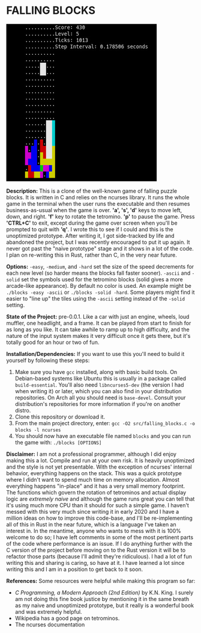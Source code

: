 # FALLING BLOCKS

![Gameplay Image](images/gameplay.jpg)

**Description:** This is a clone of the well-known game of falling puzzle blocks. It is written in C and relies on the ncurses library. It runs the whole game in the terminal when the user runs the executable and then resumes business-as-usual when the game is over. **'a', 's', 'd'** keys to move left, down, and right. **'f'** key to rotate the tetromino. **'p'** to pause the game. Press **'CTRL+C'** to exit, except during the game over screen when you'll be prompted to quit with **'q'**. I wrote this to see if I could and this is the unoptimized prototype. After writing it, I got side-tracked by life and abandoned the project, but I was recently encouraged to put it up again. It never got past the "naive prototype" stage and it shows in a lot of the code. I plan on re-writing this in Rust, rather than C, in the very near future.

**Options:** `-easy`, `-medium`, and `-hard` set the size of the speed decrements for each new level (so harder means the blocks fall faster sooner). `-ascii` and `-solid` set the symbols used for the tetromino blocks (solid gives a more arcade-like appearance). By default no color is used. An example might be `./blocks -easy -ascii` or `./blocks -solid -hard`. Some players might find it easier to "line up" the tiles using the `-ascii` setting instead of the `-solid` setting.

**State of the Project:** pre-0.0.1. Like a car with just an engine, wheels, loud muffler, one headlight, and a frame. It can be played from start to finish for as long as you like. It can take awhile to ramp up to high difficulty, and the nature of the input system makes it very difficult once it gets there, but it's totally good for an hour or two of fun.

**Installation/Dependencies:** If you want to use this you'll need to build it yourself by following these steps:
1. Make sure you have `gcc` installed, along with basic build tools. On Debian-based systems like Ubuntu this is usually in a package called `build-essential`. You'll also need `libncurses5-dev` (the version I had when writing it) or later, which you can also find in your distribution repositories. On Arch all you should need is `base-devel`. Consult your distribution's repositories for more information if you're on another distro.
2. Clone this repository or download it. 
3. From the main project directory, enter: `gcc -O2 src/falling_blocks.c -o blocks -l ncurses`
4. You should now have an executable file named `blocks` and you can run the game with: `./blocks [OPTIONS]`

**Disclaimer:** I am not a professional programmer, although I did enjoy making this a lot. Compile and run at your own risk. It is heavily unoptimized and the style is not yet presentable. With the exception of ncurses' internal behavior, everything happens on the stack. This was a quick prototype where I didn't want to spend much time on memory allocation. Almost everything happens "in-place" and it has a very small memory footprint. The functions which govern the rotation of tetrominos and actual display logic are *extremely naive* and although the game runs great you can tell that it's using much more CPU than it should for such a simple game. I haven't messed with this very much since writing it in early 2020 and I have a million ideas on how to improve this code-base, and I'll be re-implementing all of this in Rust in the near future, which is a language I've taken an interest in. In the meantime, anyone who wants to mess with it is 100% welcome to do so; I have left comments in some of the most pertinent parts of the code where performance is an issue. If I do anything further with the C version of the project before moving on to the Rust version it will be to refactor those parts (because I'll admit they're ridiculous). I had a lot of fun writing this and sharing is caring, so have at it. I have learned a lot since writing this and I am in a position to get back to it soon.

**References:** Some resources were helpful while making this program so far:
- *C Programming, a Modern Approach (2nd Edition)* by K.N. King. I surely am not doing this fine book justice by mentioning it in the same breath as my naive and unoptimized prototype, but it really is a wonderful book and was extremely helpful.
- Wikipedia has a good page on tetrominos.
- The ncurses documentation

